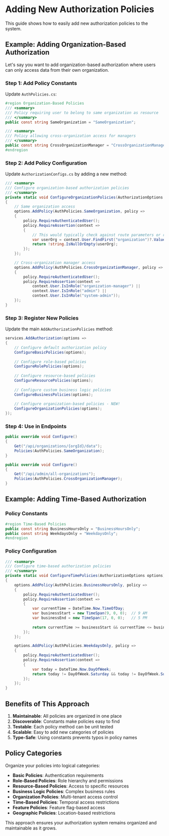 # Adding New Authorization Policies

This guide shows how to easily add new authorization policies to the system.

## Example: Adding Organization-Based Authorization

Let's say you want to add organization-based authorization where users can only access data from their own organization.

### Step 1: Add Policy Constants

Update `AuthPolicies.cs`:

```csharp
#region Organization-Based Policies
/// <summary>
/// Policy requiring user to belong to same organization as resource
/// </summary>
public const string SameOrganization = "SameOrganization";

/// <summary>
/// Policy allowing cross-organization access for managers
/// </summary>
public const string CrossOrganizationManager = "CrossOrganizationManager";
#endregion
```

### Step 2: Add Policy Configuration

Update `AuthorizationConfigs.cs` by adding a new method:

```csharp
/// <summary>
/// Configure organization-based authorization policies
/// </summary>
private static void ConfigureOrganizationPolicies(AuthorizationOptions options)
{
    // Same organization access
    options.AddPolicy(AuthPolicies.SameOrganization, policy =>
    {
        policy.RequireAuthenticatedUser();
        policy.RequireAssertion(context =>
        {
            // This would typically check against route parameters or resource data
            var userOrg = context.User.FindFirst("organization")?.Value;
            return !string.IsNullOrEmpty(userOrg);
        });
    });

    // Cross-organization manager access
    options.AddPolicy(AuthPolicies.CrossOrganizationManager, policy =>
    {
        policy.RequireAuthenticatedUser();
        policy.RequireAssertion(context =>
            context.User.IsInRole("organization-manager") ||
            context.User.IsInRole("admin") ||
            context.User.IsInRole("system-admin"));
    });
}
```

### Step 3: Register New Policies

Update the main `AddAuthorizationPolicies` method:

```csharp
services.AddAuthorization(options =>
{
    // Configure default authorization policy
    ConfigureBasicPolicies(options);
    
    // Configure role-based policies
    ConfigureRolePolicies(options);
    
    // Configure resource-based policies
    ConfigureResourcePolicies(options);
    
    // Configure custom business logic policies
    ConfigureBusinessPolicies(options);
    
    // Configure organization-based policies - NEW!
    ConfigureOrganizationPolicies(options);
});
```

### Step 4: Use in Endpoints

```csharp
public override void Configure()
{
    Get("/api/organizations/{orgId}/data");
    Policies(AuthPolicies.SameOrganization);
}

public override void Configure()
{
    Get("/api/admin/all-organizations");
    Policies(AuthPolicies.CrossOrganizationManager);
}
```

## Example: Adding Time-Based Authorization

### Policy Constants
```csharp
#region Time-Based Policies
public const string BusinessHoursOnly = "BusinessHoursOnly";
public const string WeekdaysOnly = "WeekdaysOnly";
#endregion
```

### Policy Configuration
```csharp
/// <summary>
/// Configure time-based authorization policies
/// </summary>
private static void ConfigureTimePolicies(AuthorizationOptions options)
{
    options.AddPolicy(AuthPolicies.BusinessHoursOnly, policy =>
    {
        policy.RequireAuthenticatedUser();
        policy.RequireAssertion(context =>
        {
            var currentTime = DateTime.Now.TimeOfDay;
            var businessStart = new TimeSpan(9, 0, 0);  // 9 AM
            var businessEnd = new TimeSpan(17, 0, 0);   // 5 PM
            
            return currentTime >= businessStart && currentTime <= businessEnd;
        });
    });

    options.AddPolicy(AuthPolicies.WeekdaysOnly, policy =>
    {
        policy.RequireAuthenticatedUser();
        policy.RequireAssertion(context =>
        {
            var today = DateTime.Now.DayOfWeek;
            return today != DayOfWeek.Saturday && today != DayOfWeek.Sunday;
        });
    });
}
```

## Benefits of This Approach

1. **Maintainable**: All policies are organized in one place
2. **Discoverable**: Constants make policies easy to find
3. **Testable**: Each policy method can be unit tested
4. **Scalable**: Easy to add new categories of policies
5. **Type-Safe**: Using constants prevents typos in policy names

## Policy Categories

Organize your policies into logical categories:

- **Basic Policies**: Authentication requirements
- **Role-Based Policies**: Role hierarchy and permissions
- **Resource-Based Policies**: Access to specific resources
- **Business Logic Policies**: Complex business rules
- **Organization Policies**: Multi-tenant access control
- **Time-Based Policies**: Temporal access restrictions
- **Feature Policies**: Feature flag-based access
- **Geographic Policies**: Location-based restrictions

This approach ensures your authorization system remains organized and maintainable as it grows.